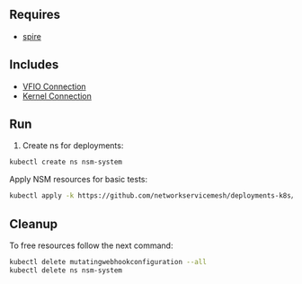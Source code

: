 ## Requires

- [spire](../spire)

## Includes

- [VFIO Connection](../use-cases/Vfio2Noop)
- [Kernel Connection](../use-cases/SriovKernel2Noop)

## Run

1. Create ns for deployments:
```bash
kubectl create ns nsm-system
```

Apply NSM resources for basic tests:
```bash
kubectl apply -k https://github.com/networkservicemesh/deployments-k8s/examples/sriov?ref=c586623b042e800c33eb937193be34062779c474
```

## Cleanup

To free resources follow the next command:
```bash
kubectl delete mutatingwebhookconfiguration --all
kubectl delete ns nsm-system
```
